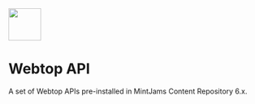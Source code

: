 <img src="https://www.mintjams.jp/img/cr.svg" alt ="" width="64">

# Webtop API
A set of Webtop APIs pre-installed in MintJams Content Repository 6.x.
